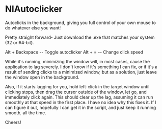 # NIAutoclicker
Autoclicks in the background, giving you full control of your own mouse to do whatever else you want!

Pretty straight forward- Just download the .exe that matches your system (32 or 64-bit).

Alt + Backspace -- Toggle autoclicker
Alt + = -- Change click speed

While it's running, minimizing the window will, in most cases, cause the application to lag severely. I don't know if it's something I can fix, or if it's a result of sending clicks to a minimized window, but as a solution, just leave the window open in the background.

Also, if it starts lagging for you, hold left-click in the target window until clicking stops, then drag the cursor outside of the window, let go, and immediately click again.
This should clear up the lag, assuming it can run smoothly at that speed in the first place.
I have no idea why this fixes it. If I can figure it out, hopefully I can get it in the script, and just keep it running smooth, all the time.

Cheers!
